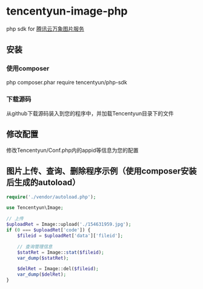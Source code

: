 # tencentyun-image-php
php sdk for [腾讯云万象图片服务](http://app.qcloud.com/image.html)

## 安装

### 使用composer
php composer.phar require tencentyun/php-sdk

### 下载源码
从github下载源码装入到您的程序中，并加载Tencentyun目录下的文件

## 修改配置
修改Tencentyun/Conf.php内的appid等信息为您的配置

## 图片上传、查询、删除程序示例（使用composer安装后生成的autoload）
```php
require('./vendor/autoload.php');

use Tencentyun\Image;

// 上传
$uploadRet = Image::upload('./154631959.jpg');
if (0 === $uploadRet['code']) {
    $fileid = $uploadRet['data']['fileid'];

    // 查询管理信息
    $statRet = Image::stat($fileid);
    var_dump($statRet);

    $delRet = Image::del($fileid);
    var_dump($delRet);
}
```